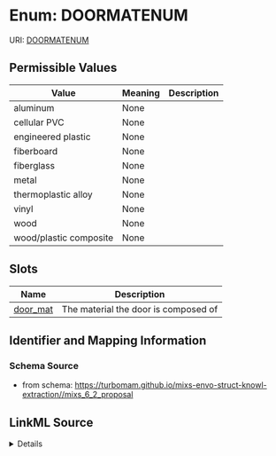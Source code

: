 # Enum: DOORMATENUM



URI: [DOORMATENUM](DOORMATENUM)

## Permissible Values

| Value | Meaning | Description |
| --- | --- | --- |
| aluminum | None |  |
| cellular PVC | None |  |
| engineered plastic | None |  |
| fiberboard | None |  |
| fiberglass | None |  |
| metal | None |  |
| thermoplastic alloy | None |  |
| vinyl | None |  |
| wood | None |  |
| wood/plastic composite | None |  |




## Slots

| Name | Description |
| ---  | --- |
| [door_mat](door_mat.md) | The material the door is composed of |






## Identifier and Mapping Information







### Schema Source


* from schema: https://turbomam.github.io/mixs-envo-struct-knowl-extraction//mixs_6_2_proposal




## LinkML Source

<details>
```yaml
name: DOOR_MAT_ENUM
from_schema: https://turbomam.github.io/mixs-envo-struct-knowl-extraction//mixs_6_2_proposal
rank: 1000
permissible_values:
  aluminum:
    text: aluminum
  cellular PVC:
    text: cellular PVC
  engineered plastic:
    text: engineered plastic
  fiberboard:
    text: fiberboard
  fiberglass:
    text: fiberglass
  metal:
    text: metal
  thermoplastic alloy:
    text: thermoplastic alloy
  vinyl:
    text: vinyl
  wood:
    text: wood
  wood/plastic composite:
    text: wood/plastic composite

```
</details>
